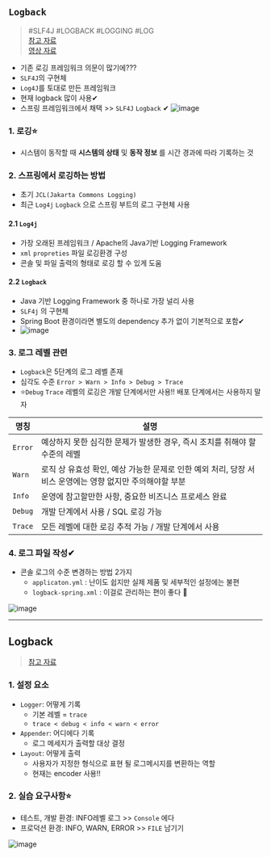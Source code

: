 ## `Logback` 
> #SLF4J #LOGBACK #LOGGING #LOG <BR>
> [참고 자료](https://tecoble.techcourse.co.kr/post/2021-08-07-logback-tutorial/) <br>
> [영상 자료](https://www.youtube.com/watch?v=JqZzy7RyudI)
  
- 기존 로깅 프레임워크 의문이 많기에???
- `SLF4J`의 구현체
- `Log4J`를 토대로 만든 프레임워크
- 현재 logback 많이 사용✔
- 스프링 프레임워크에서 채택 >> `SLF4J` `Logback` ✔
![image](https://user-images.githubusercontent.com/61215550/166345668-b1eef536-655c-4384-ba47-c4ccc9d8f261.png)

  
### 1. 로깅⭐
- 시스템이 동작할 때 __시스템의 상태__ 및 __동작 정보__ 를 시간 경과에 따라 기록하는 것

### 2. 스프링에서 로깅하는 방법
- 초기 `JCL(Jakarta Commons Logging)`
- 최근 `Log4j` `Logback` 으로 스프링 부트의 로그 구현체 사용
#### 2.1 `Log4j`
- 가장 오래된 프레임워크 / Apache의 Java기반 Logging Framework
- `xml` `propreties` 파일 로깅환경 구성
- 콘솔 및 파일 출력의 형태로 로깅 할 수 있게 도움

#### 2.2 `Logback`
- Java 기반 Logging Framework 중 하나로 가장 널리 사용
- `SLF4j` 의 구현체 
- Spring Boot 환경이라면 별도의 dependency 추가 없이 기본적으로 포함✔
- ![image](https://user-images.githubusercontent.com/61215550/166343363-510aea36-8b99-404c-863a-0d0be5e9e733.png)

### 3. 로그 레벨 관련
- `Logback`은 5단계의 로그 레벨 존재
- 심각도 수준 `Error > Warn > Info > Debug > Trace`
- ⭐`Debug` `Trace` 레벨의 로깅은 개발 단계에서만 사용!! 배포 단계에서는 사용하지 말자

|명칭|설명|
|-----|-----|
|`Error`|예상하지 못한 심긱한 문제가 발생한 경우, 즉시 조치를 취해야 할 수준의 레벨|
|`Warn`|로직 상 유효성 확인, 예상 가능한 문제로 인한 예외 처리, 당장 서비스 운영에는 영향 없지만 주의해야할 부분|
|`Info`|운영에 참고할만한 사항, 중요한 비즈니스 프로세스 완료|
|`Debug`|개발 단계에서 사용 / SQL 로깅 가능|
|`Trace`|모든 레벨에 대한 로깅 추적 가능 / 개발 단계에서 사용|

### 4. 로그 파일 작성✔
- 콘솔 로그의 수준 변경하는 방법 2가지
  - `applicaton.yml` : 난이도 쉽지만 실제 제품 및 세부적인 설정에는 불편
  - `logback-spring.xml` : 이걸로 관리하는 편이 좋다 📌

![image](https://user-images.githubusercontent.com/61215550/166345308-5330bdf5-b5e8-4b35-9437-925d96548f64.png)
  
---
## Logback
> [참고 자료](https://livenow14.tistory.com/64)
### 1. 설정 요소
- `Logger`: 어떻게 기록
  - 기본 레벨 = `trace`
  - `trace < debug < info < warn < error`
- `Appender`: 어디에다 기록
  - 로그 메세지가 출력할 대상 결정
- `Layout`: 어떻게 출력
  - 사용자가 지정한 형식으로 표현 될 로그메시지를 변환하는 역할
  - 현재는 encoder 사용!!

### 2. 실습 요구사항⭐
- 테스트, 개발 환경: INFO레벨 로그 >> `Console` 에다
- 프로덕션 환경: INFO, WARN, ERROR >> `FILE` 남기기

![image](https://user-images.githubusercontent.com/61215550/166387708-363acd20-ea1f-495f-86ad-738e1a627a8b.png)

